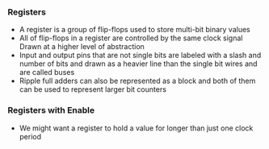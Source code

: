 ### Registers
- A register is a group of flip-flops used to store multi-bit binary values
- All of flip-flops in a register are controlled by the same clock signal 
  Drawn at a higher level of abstraction
- Input and output pins that are not single bits are labeled with a slash and number of bits and drawn as a heavier line than the single bit wires and are called buses
- Ripple full adders can also be represented as a block and both of them can be used to represent larger bit counters

### Registers with Enable
- We might want a register to hold a value for longer than just one clock period